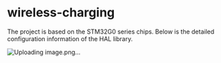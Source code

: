 # wireless-charging

The project is based on the STM32G0 series chips. Below is the detailed configuration information of the HAL library.

![Uploading image.png…]()
